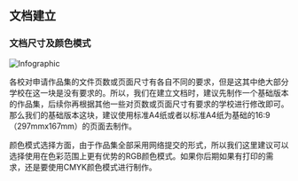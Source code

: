 ## 文档建立

### 文档尺寸及颜色模式

![Infographic](http://kitpic.makebi.net/2021/lk_02.jpg)

各校对申请作品集的文件页数或页面尺寸有各自不同的要求，但是这其中绝大部分学校在这一块是没有要求的。所以，我们在建立文档时，建议先制作一个基础版本的作品集，后续你再根据其他一些对页数或页面尺寸有要求的学校进行修改即可。那么我们的基础版本这块，建议使用标准A4纸或者以标准A4纸为基础的16:9（297mmx167mm）的页面去制作。  

颜色模式选择方面，由于作品集全部采用网络提交的形式，所以我们这里建议可以选择使用在色彩范围上更有优势的RGB颜色模式。如果你后期如果有打印的需求，还是要使用CMYK颜色模式进行制作。
